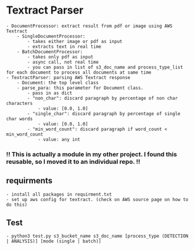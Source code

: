 # Textract Parser
    - DocumentProcessor: extract result from pdf or image using AWS Textract
        - SingleDocumentProcessor:
            - takes either image or pdf as input
            - extracts text in real time
        - BatchDocumentProcessor:
            - takes only pdf as input
            - async call, not real time
            - you can pass in list of s3_doc_name and process_type_list for each document to process all documents at same time
    - TextractParser: parsing AWS Textract response
        - Document: the top level class
        - parse_para: this parameter for Document class.
            - pass in as dict
            - "non_char": discard paragraph by percentage of non char characters
                - value: [0.0, 1.0]
            - "single_char": discard paragraph by percentage of single char words
                - value: [0.0, 1.0]
            - "min_word_count": discard paragraph if word_count < min_word_count
                - value: any int

### !! This is actually a module in my other project. I found this reusable, so I moved it to an individual repo. !! ###


## requirments
    - install all packages in requirment.txt
    - set up aws config for textract. (check on AWS source page on how to do this)

## Test
    - python3 test.py s3_bucket_name s3_doc_name [process_type (DETECTION | ANALYSIS)] [mode (single | batch)]
